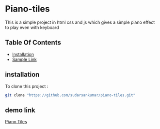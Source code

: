 # Piano-tiles
This is a simple project in html css and js which gives a simple piano effect to play even with keyboard
## Table Of Contents
- [Installation](#installation)
- [Sample Link](#sample-link)

## installation
To clone this project :

```bash
git clone "https://github.com/sudarsankumar/piano-tiles.git"
```

## demo link
[Piano Tiles](https://sudarsankumar.github.io/password-generator-of-fifferent-length-and-combination-using-html-css-js/)